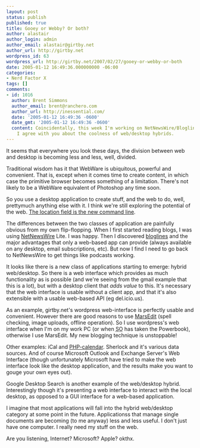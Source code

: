 ```yaml
---
layout: post
status: publish
published: true
title: Gooey or Webby? Or both?
author: alastair
author_login: admin
author_email: alastair@girtby.net
author_url: http://girtby.net
wordpress_id: 63
wordpress_url: http://girtby.net/2007/02/27/gooey-or-webby-or-both
date: 2005-01-12 16:49:36.000000000 -06:00
categories:
- Nerd Factor X
tags: []
comments:
- id: 1016
  author: Brent Simmons
  author_email: brent@ranchero.com
  author_url: http://inessential.com/
  date: '2005-01-12 16:49:36 -0600'
  date_gmt: '2005-01-12 16:49:36 -0600'
  content: Coincidentally, this week I'm working on NetNewsWire/Bloglines integration.
    I agree with you about the coolness of web/desktop hybrids.
---
```

It seems that everywhere you look these days, the division between web and desktop is becoming less and less, well, divided.

Traditional wisdom has it that WebWare is ubiquitous, powerful and convenient. That is, except when it comes time to create content, in which case the primitive browser becomes something of a limitation. There's not likely to be a WebWare equivalent of Photoshop any time soon.

So you use a desktop application to create stuff, and the web to do, well, prettymuch anything else with it. I think we're still exploring the potential of the web. <a href="http://daringfireball.net/2004/06/location_field">The location field is the new command line</a>.

The differences between the two classes of application are painfully obvious from my own flip-flopping. When I first started reading blogs, I was using <a href="http://ranchero.com/netnewswire/">NetNewsWire</a> Lite. I was happy. Then I discovered <a href="http://bloglines.com">bloglines</a> and the major advantages that only a web-based app can provide (always available on any desktop, email subscriptions, etc). But now I find I need to go back to NetNewsWire to get things like podcasts working.

It looks like there is a new class of applications starting to emerge: hybrid web/desktop. So there is a web interface which provides as much functionality as is possible (and we're seeing from the gmail example that this is a lot), but with a desktop client that <em>adds value</em> to this. It's necessary that the web interface is usable without a client app, and that it's also extensible with a usable web-based API (eg del.icio.us).

As an example, girtby.net's wordpress web-interface is perfectly usable and convenient. However there are good reasons to use <a href="http://ranchero.com/marsedit/">MarsEdit</a> (spell checking, image uploads, offline operation). So I use wordpress's web interface when I'm on my work PC (or when <abbr title="Hi Helen, congrats if you read this far!">SO</abbr> has taken the Powerbook), otherwise I use MarsEdit. My new blogging technique is unstoppable!

Other examples: iCal and <a href="http://php-calendar.sourceforge.net/">PHP-calendar</a>. Sherlock and it's various data sources. And of course Microsoft Outlook and Exchange Server's Web Interface (though unfortunately Microsoft have tried to make the web interface look like the desktop application, and the results make you want to gouge your own eyes out).

Google Desktop Search is another example of the web/desktop hybrid. Interestingly though it's presenting a web interface to interact with the local desktop, as opposed to a GUI interface for a web-based application.

I imagine that most applications will fall into the hybrid web/desktop category at some point in the future. Applicationss that manage single documents are becoming (to me anyway) less and less useful. I don't just have one computer. I really need my stuff on the web.

Are you listening, Internet? Microsoft? Apple? okthx.
